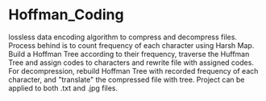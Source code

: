 # Hoffman_Coding

lossless data encoding algorithm to compress and decompress files.
Process behind is to count frequency of each character using Harsh Map. 
Build a Hoffman Tree according to their frequency, traverse the Huffman Tree and assign codes to characters and rewrite file with assigned codes. 
For decompression, rebuild Hoffman Tree with recorded frequency of each character, and "translate" the compressed file with tree. 
Project can be applied to both .txt and .jpg files. 

